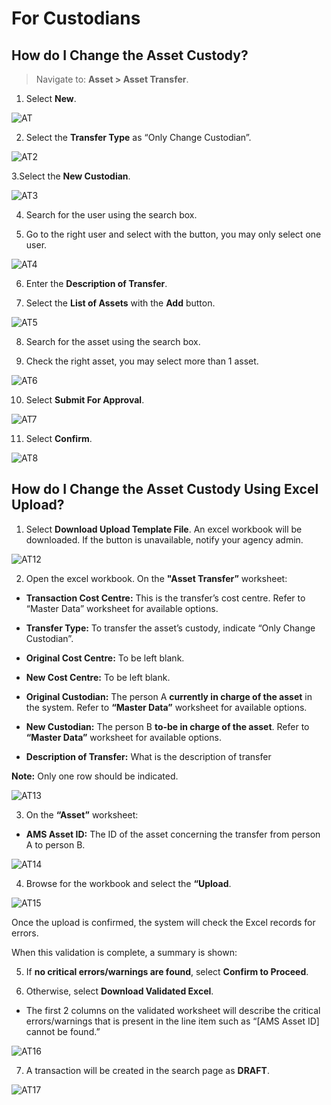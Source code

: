 # For Custodians

## How do I Change the Asset Custody?

> Navigate to: **Asset > Asset Transfer**.

1. Select **New**.

![](images/AT.png "AT")

2. Select the **Transfer Type** as “Only Change Custodian”.

![](images/AT2.png "AT2")

3.Select the **New Custodian**.

![](images/AT3.png "AT3")

4. Search for the user using the search box.

5. Go to the right user and select with the button, you may only select one user.

![](images/AT4.png "AT4")

6. Enter the **Description of Transfer**.

7. Select the **List of Assets** with the **Add** button.

![](images/AT5.png "AT5")

8. Search for the asset using the search box.

9. Check the right asset, you may select more than 1 asset.

![](images/AT6.png "AT6")

10. Select **Submit For Approval**.

![](images/AT7.png "AT7")

11. Select **Confirm**.

![](images/AT8.png "AT8")


## How do I Change the Asset Custody Using Excel Upload?

1. Select **Download Upload Template File**. 
An excel workbook will be downloaded.
If the button is unavailable, notify your agency admin.

![](images/AT12.png "AT12")

2. Open the excel workbook. 
On the **"Asset Transfer”** worksheet:

- **Transaction Cost Centre:** This is the transfer’s cost centre. 
Refer to “Master Data” worksheet for available options.

- **Transfer Type:** To transfer the asset’s custody, indicate “Only Change Custodian”.

- **Original Cost Centre:** To be left blank.

- **New Cost Centre:** To be left blank.


- **Original Custodian:** The person A **currently in charge of the asset** in the system. 
Refer to **“Master Data”** worksheet for available options.

- **New Custodian:** The person B **to-be in charge of the asset**. 
Refer to **“Master Data”** worksheet for available options.

- **Description of Transfer:** What is the description of transfer

**Note:** Only one row should be indicated.

![](images/AT13.png "AT13")

3. On the **“Asset”** worksheet:

- **AMS Asset ID:** The ID of the asset concerning the transfer from person A to person B.

![](images/AT14.png "AT14")

4. Browse for the workbook and select the **“Upload**.

![](images/AT15.png "AT15")

Once the upload is confirmed, the system will check the Excel records for errors. 

When this validation is complete, a summary is shown:

5. If **no critical errors/warnings are found**, select **Confirm to Proceed**.

6. Otherwise, select **Download Validated Excel**.

- The first 2 columns on the validated worksheet will describe the critical errors/warnings that is present in the line item such as “[AMS Asset ID] cannot be found.”

![](images/AT16.png "AT16")

7. A transaction will be created in the search page as **DRAFT**.

![](images/AT17.png "AT17")